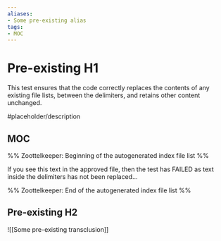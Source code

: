 ```yaml
---
aliases:
- Some pre-existing alias
tags: 
- MOC
---
```


# Pre-existing H1

This test ensures that the code correctly replaces the contents of
any existing file lists, between the delimiters, and retains
other content unchanged.

#placeholder/description 

## MOC

%% Zoottelkeeper: Beginning of the autogenerated index file list  %%

If you see this text in the approved file, then the test has FAILED
as text inside the delimiters has not been replaced...

%% Zoottelkeeper: End of the autogenerated index file list  %%

## Pre-existing H2

![[Some pre-existing transclusion]]
